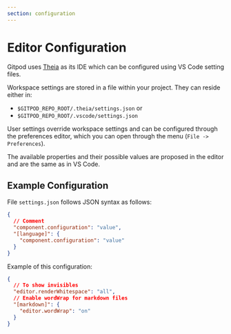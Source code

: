 ```yaml
---
section: configuration
---
```


# Editor Configuration

Gitpod uses [Theia](https://github.com/eclipse-theia/theia) as its IDE which can be configured using VS Code setting files.

Workspace settings are stored in a file within your project. They can reside either in:

- `$GITPOD_REPO_ROOT/.theia/settings.json` or
- `$GITPOD_REPO_ROOT/.vscode/settings.json`

User settings override workspace settings and can be configured through the preferences editor, which you can open through the menu (`File -> Preferences`).

The available properties and their possible values are proposed in the editor and are the same as in VS Code.

<h2 class="h3">Example Configuration</h2>

File `settings.json` follows JSON syntax as follows:

```json
{
  // Comment
  "component.configuration": "value",
  "[language]": {
    "component.configuration": "value"
  }
}
```

Example of this configuration:

```json
{
  // To show invisibles
  "editor.renderWhitespace": "all",
  // Enable wordWrap for markdown files
  "[markdown]": {
    "editor.wordWrap": "on"
  }
}
```
